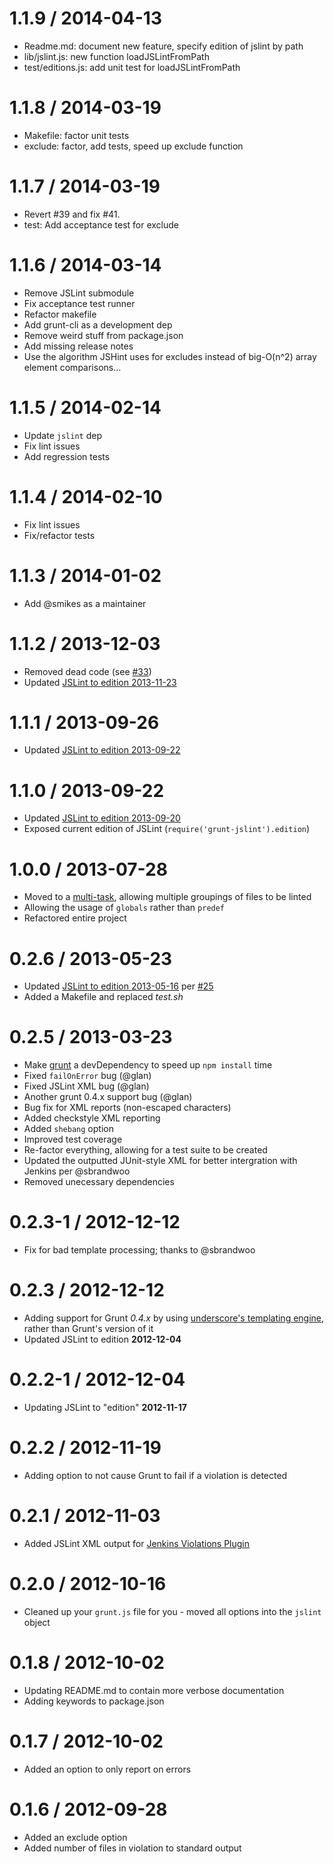 1.1.9 / 2014-04-13
==================

 * Readme.md: document new feature, specify edition of jslint by path
 * lib/jslint.js: new function loadJSLintFromPath
 * test/editions.js: add unit test for loadJSLintFromPath

1.1.8 / 2014-03-19
==================

 * Makefile: factor unit tests
 * exclude: factor, add tests, speed up exclude function


1.1.7 / 2014-03-19
==================

 * Revert #39 and fix #41.
 * test: Add acceptance test for exclude

1.1.6 / 2014-03-14
==================

 * Remove JSLint submodule
 * Fix acceptance test runner
 * Refactor makefile
 * Add grunt-cli as a development dep
 * Remove weird stuff from package.json
 * Add missing release notes
 * Use the algorithm JSHint uses for excludes instead of big-O(n^2) array element comparisons...

1.1.5 / 2014-02-14
==================

- Update `jslint` dep
- Fix lint issues
- Add regression tests

1.1.4 / 2014-02-10
==================

- Fix lint issues
- Fix/refactor tests

1.1.3 / 2014-01-02
==================

- Add @smikes as a maintainer

1.1.2 / 2013-12-03
==================

- Removed dead code (see [#33](https://github.com/stephenmathieson/grunt-jslint/issues/33))
- Updated [JSLint to edition 2013-11-23](https://github.com/douglascrockford/JSLint/commit/bd6da6b0eb808cf9c2813d8952591898d8f580b6)

1.1.1 / 2013-09-26
==================

- Updated [JSLint to edition 2013-09-22](https://github.com/douglascrockford/JSLint/commit/256cf8decf04e7dc9012176d81c90b7128fcd30d)

1.1.0 / 2013-09-22
==================

- Updated [JSLint to edition 2013-09-20](https://github.com/douglascrockford/JSLint/commit/502f26ba1f2172ba9b412797ad88b5d709c123f9)
- Exposed current edition of JSLint (`require('grunt-jslint').edition`)

1.0.0 / 2013-07-28
==================

- Moved to a [multi-task](http://gruntjs.com/creating-tasks#multi-tasks), allowing multiple groupings of files to be linted
- Allowing the usage of `globals` rather than `predef`
- Refactored entire project

0.2.6 / 2013-05-23
==================

- Updated [JSLint to edition 2013-05-16](https://github.com/douglascrockford/JSLint/commit/1d8c1f8f7410b505ccbb039a74025cd75a926ce3) per [#25](https://github.com/stephenmathieson/grunt-jslint/issues/25)
- Added a Makefile and replaced *test.sh*

0.2.5 / 2013-03-23
==================

- Make [grunt](http://gruntjs.com/) a devDependency to speed up `npm install` time
- Fixed `failOnError` bug (@glan)
- Fixed JSLint XML bug (@glan)
- Another grunt 0.4.x support bug (@glan)
- Bug fix for XML reports (non-escaped characters)
- Added checkstyle XML reporting
- Added `shebang` option
- Improved test coverage
- Re-factor everything, allowing for a test suite to be created
- Updated the outputted JUnit-style XML for better intergration with Jenkins per @sbrandwoo
- Removed unecessary dependencies

0.2.3-1 / 2012-12-12
==================

- Fix for bad template processing; thanks to @sbrandwoo

0.2.3 / 2012-12-12
==================

- Adding support for Grunt *0.4.x* by using [underscore's templating engine](http://underscorejs.org/#template), rather than Grunt's version of it
- Updated JSLint to edition **2012-12-04**

0.2.2-1 / 2012-12-04
==================

- Updating JSLint to "edition" **2012-11-17**

0.2.2 / 2012-11-19
==================

- Adding option to not cause Grunt to fail if a violation is detected

0.2.1 / 2012-11-03
==================

- Added JSLint XML output for [Jenkins Violations Plugin](https://github.com/jenkinsci/violations-plugin)

0.2.0 / 2012-10-16
==================

- Cleaned up your `grunt.js` file for you - moved all options into the `jslint` object

0.1.8 / 2012-10-02
==================

- Updating README.md to contain more verbose documentation
- Adding keywords to package.json

0.1.7 / 2012-10-02
==================

- Added an option to only report on errors

0.1.6 / 2012-09-28
==================

- Added an exclude option
- Added number of files in violation to standard output
